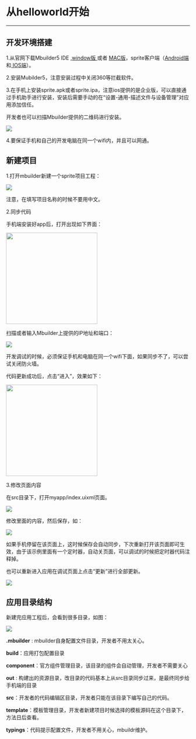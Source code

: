 # 从helloworld开始  

----------


<h2 id="cid_0">开发环境搭建</h2>

1.从官网下载Mbuilder5 IDE ,[window版 ](https://www.exmobi.cn/downloadRedirect.jsp?type=mb5_win32)或者 [MAC版](https://www.exmobi.cn/downloadRedirect.jsp?type=mb5_mac)，sprite客户端（[Android端](https://www.exmobi.cn/sprite/sprite-android.apk) 和[ IOS端](https://www.exmobi.cn/sprite/sprite-ios.ipa)）。
  
2.安装Mubilder5，注意安装过程中关闭360等拦截软件。 

3.在手机上安装sprite.apk或者sprite.ipa，注意ios提供的是企业版，可以直接通过手机助手进行安装，安装后需要手动的在“设置-通用-描述文件与设备管理”对应用添加信任。  

开发者也可以扫描Mbuilder提供的二维码进行安装。

<img   src="image/hw_1.png" />  

4.要保证手机和自己的开发电脑在同一个wifi内，并且可以网通。  


<h2 id="cid_1">新建项目</h2>

1.打开mbuilder新建一个sprite项目工程：  

<img   src="image/hw_2.png" />    

注意，在填写项目名称的时候不要用中文。


2.同步代码

手机端安装好app后，打开出现如下界面：

<img   src="image/hw_16.png" width="250" /> 

扫描或者输入Mbuilder上提供的IP地址和端口：

<img   src="image/hw_2_0.png" /> 

开发调试的时候，必须保证手机和电脑在同一个wifi下面，如果同步不了，可以尝试关闭防火墙。

代码更新成功后，点击“进入”，效果如下：


<img  src="image/hw_8.gif" width="250" /> 


3.修改页面内容

在src目录下，打开myapp/index.uixml页面。

<img   src="image/hw_17.png" /> 

修改里面的内容，然后保存，如：

<img   src="image/hw_18.png" />

如果手机停留在该页面上，这时候保存会自动同步，下次重新打开该页面即可生效，由于该示例里面有一个定时器，自动关页面，可以调试的时候把定时器代码注释掉。

也可以重新进入应用在调试页面上点击“更新”进行全部更新。

<img   src="image/hw_19.png" />


<h2 id="cid_2">应用目录结构</h2>

新建完应用工程后，会看到很多目录，如图：

<img   src="image/hw_20.png" />

**.mbuilder** : mbuilder自身配置文件目录，开发者不用太关心。

**build**：应用打包配置目录

**component**：官方组件管理目录，该目录的组件会自动管理，开发者不需要关心

**out** :  构建出的资源目录，改目录的代码基本上从src目录同步过来，是最终同步给手机端的目录

**src**：开发者的代码编辑区目录，开发者只能在该目录下编写自己的代码。

**template**：模板管理目录，开发者新建项目时候选择的模板源码在这个目录下，方法日后查看。

**typings**：代码提示配置文件，开发者不用关心，mbuildr维护。



